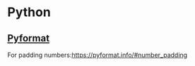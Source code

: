 # Python

## [Pyformat](https://pyformat.info/) 
For padding numbers:https://pyformat.info/#number_padding 


